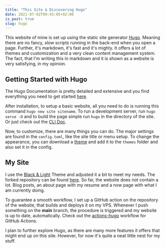 ```yaml
---
title: "This Site & Discovering Hugo"
date: 2021-07-02T09:43:05+02:00
is_post: true
slug: hugo
---
```


This website of mine is set up using the static site generator [Hugo](https://gohugo.io/). Meaning there are no fancy, slow scripts running in the back-end when you open a page. Further, it's markdown, it's fast and it's mighty. It offers a lot of themes and customization and a very clean content management system. The fact, that I'm writing this in markdown and it is shown as a website is very satisfying, in my opinion.

## Getting Started with Hugo
The Hugo Documentation is pretty detailed and extensive and you find everything you need to get started [here](https://gohugo.io/getting-started/).

After installation, to setup a basic website, all you need to do is running this command  `hugo new site sitename`. To run a development server, run `hugo serve -D` and to build the page simple run `hugo` in the directory of the site. Or just check out the [CLI Doc](https://gohugo.io/commands/).

Now, to customize, there are many things you can do. The major settings are found in the `config.toml`, like the site title or menu setup. To change the appearance, you can download a [theme](https://themes.gohugo.io/) and add it to the `themes` folder and also set it in the config.

## My Site
I use the [Black & Light](https://github.com/davidhampgonsalves/hugo-black-and-light-theme) Theme and adjusted it a bit to meet my needs. The forked repository can be found [here](https://github.com/lucashabersaat/hugo-black-and-light-theme). So far, the website does not contain a lot. Blog posts, an about page with my resume and a now page with what I am currently doing.

To guarantee a smooth workflow, I set up a GitHub action on the repository of the website, that builds and deploys it on my VPS. Whenever I push something on the **main** branch, the procedure is triggered and my website is up to date, automatically. Check out the [actions-hugo](https://github.com/peaceiris/actions-hugo) workflow for GitHub Actions.

I plan to further explore Hugo, as there are many more features it offers that might end up on this site. However, for now it's quite a neat little nest for my stuff.

